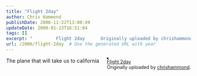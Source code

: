 ```yaml
---
title: "Flight 2day"
author: Chris Hammond
publishDate: 2006-11-22T13:00:49
updateDate: 2008-01-23T16:51:04
tags: []
excerpt: "         Flight 2day      Originally uploaded by chrishammond.    The plane that will take us to..."
url: /2006/flight-2day  # Use the generated URL with year
---
```

<div style="float: right; margin-left: 10px; margin-bottom: 10px;">  <a href="https://www.flickr.com/photos/chammond/303639265/" title="photo sharing"><img src="https://static.flickr.com/113/303639265_750291c8a7.jpg" alt="" style="border: solid 2px #000000;" /></a>  <br />  <span style="font-size: 0.9em; margin-top: 0px;">   <a href="https://www.flickr.com/photos/chammond/303639265/">Flight 2day</a>   <br />   Originally uploaded by <a href="https://www.flickr.com/people/chammond/">chrishammond</a>.  </span> </div> The plane that will take us to california <br clear="all" />
